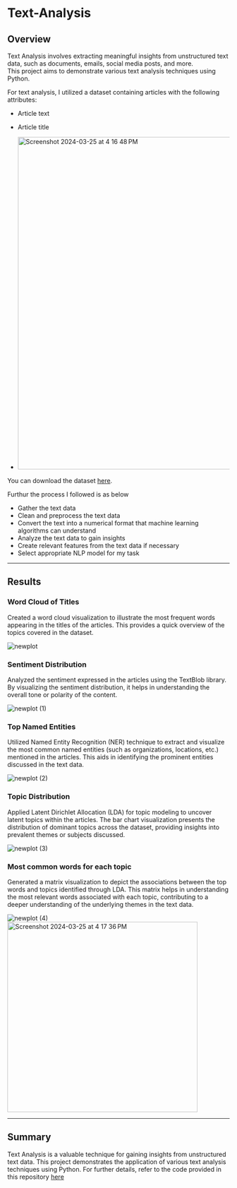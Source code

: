 # Text-Analysis

## Overview

Text Analysis involves extracting meaningful insights from unstructured text data, such as documents, emails, social media posts, and more.  
This project aims to demonstrate various text analysis techniques using Python.

For text analysis, I utilized a dataset containing articles with the following attributes:

- Article text
- Article title

- <img width="753" alt="Screenshot 2024-03-25 at 4 16 48 PM" src="https://github.com/BhavyaChawlaGit/Text-Analysis-using-Python/assets/112718303/7283dd42-f3ee-4b31-b18e-84785a79b371">


You can download the dataset [here](https://statso.io/wp-content/uploads/2023/02/Topic-Modelling.zip).

Furthur the process I followed is as below

- Gather the text data
- Clean and preprocess the text data
- Convert the text into a numerical format that machine learning algorithms can understand
- Analyze the text data to gain insights
- Create relevant features from the text data if necessary
- Select appropriate NLP model for my task

---

## Results

### Word Cloud of Titles

Created a word cloud visualization to illustrate the most frequent words appearing in the titles of the articles. This provides a quick overview of the topics covered in the dataset.

![newplot](https://github.com/BhavyaChawlaGit/Text-Analysis-using-Python/assets/112718303/023a58ee-9cc6-4fce-9e61-c949e01ff082)


### Sentiment Distribution

Analyzed the sentiment expressed in the articles using the TextBlob library. By visualizing the sentiment distribution, it helps in understanding the overall tone or polarity of the content.  

![newplot (1)](https://github.com/BhavyaChawlaGit/Text-Analysis-using-Python/assets/112718303/def3b2b7-fdfd-4f7a-be0f-162fdca1af52)

### Top Named Entities

Utilized Named Entity Recognition (NER) technique to extract and visualize the most common named entities (such as organizations, locations, etc.) mentioned in the articles. This aids in identifying the prominent entities discussed in the text data.   

![newplot (2)](https://github.com/BhavyaChawlaGit/Text-Analysis-using-Python/assets/112718303/d9e104bd-6d53-407f-ae11-7b8d8ab5e8be)

### Topic Distribution

Applied Latent Dirichlet Allocation (LDA) for topic modeling to uncover latent topics within the articles. The bar chart visualization presents the distribution of dominant topics across the dataset, providing insights into prevalent themes or subjects discussed.  

![newplot (3)](https://github.com/BhavyaChawlaGit/Text-Analysis-using-Python/assets/112718303/6b62cf79-f980-4c6d-946f-c48f60871294)

### Most common words for each topic

Generated a matrix visualization to depict the associations between the top words and topics identified through LDA. This matrix helps in understanding the most relevant words associated with each topic, contributing to a deeper understanding of the underlying themes in the text data.  

![newplot (4)](https://github.com/BhavyaChawlaGit/Text-Analysis-using-Python/assets/112718303/140a1d75-5529-4050-8ddc-d1533bb9666b)
<img width="431" alt="Screenshot 2024-03-25 at 4 17 36 PM" src="https://github.com/BhavyaChawlaGit/Text-Analysis-using-Python/assets/112718303/8338e23c-04f1-4f65-95a5-6783ac8a3d1a">

---

## Summary

Text Analysis is a valuable technique for gaining insights from unstructured text data. This project demonstrates the application of various text analysis techniques using Python. For further details, refer to the code provided in this repository [here](analysis.py)

